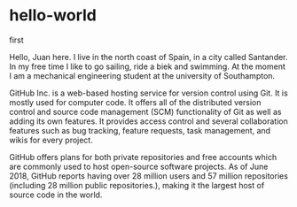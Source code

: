 # hello-world

first 

Hello, Juan here. I live in the north coast of Spain, in a city called Santander. In my free time I like to go sailing, ride a biek and swimming. At the moment I am a mechanical engineering student at the university of Southampton.

GitHub Inc. is a web-based hosting service for version control using Git. It is mostly used for computer code. It offers all of the distributed version control and source code management (SCM) functionality of Git as well as adding its own features. It provides access control and several collaboration features such as bug tracking, feature requests, task management, and wikis for every project.

GitHub offers plans for both private repositories and free accounts which are commonly used to host open-source software projects. As of June 2018, GitHub reports having over 28 million users and 57 million repositories (including 28 million public repositories.), making it the largest host of source code in the world.

